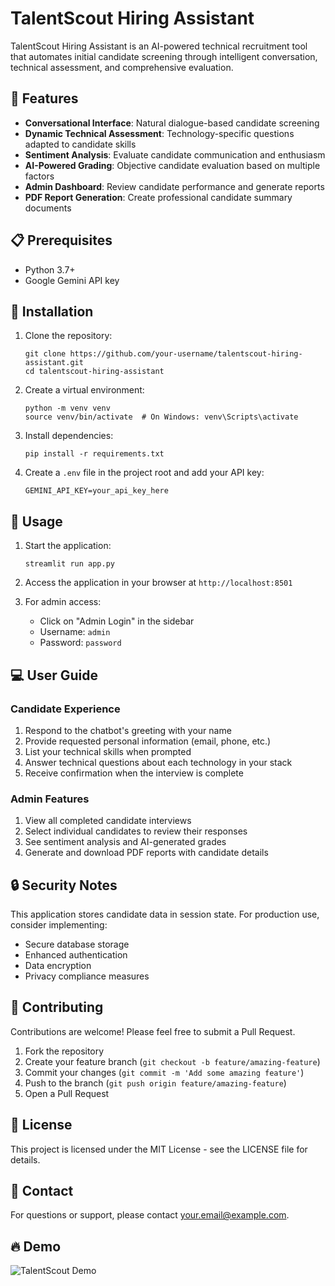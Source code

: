# TalentScout Hiring Assistant

TalentScout Hiring Assistant is an AI-powered technical recruitment tool that automates initial candidate screening through intelligent conversation, technical assessment, and comprehensive evaluation.

## 🚀 Features

- **Conversational Interface**: Natural dialogue-based candidate screening
- **Dynamic Technical Assessment**: Technology-specific questions adapted to candidate skills
- **Sentiment Analysis**: Evaluate candidate communication and enthusiasm
- **AI-Powered Grading**: Objective candidate evaluation based on multiple factors
- **Admin Dashboard**: Review candidate performance and generate reports
- **PDF Report Generation**: Create professional candidate summary documents

## 📋 Prerequisites

- Python 3.7+
- Google Gemini API key

## 🔧 Installation

1. Clone the repository:
   ```
   git clone https://github.com/your-username/talentscout-hiring-assistant.git
   cd talentscout-hiring-assistant
   ```

2. Create a virtual environment:
   ```
   python -m venv venv
   source venv/bin/activate  # On Windows: venv\Scripts\activate
   ```

3. Install dependencies:
   ```
   pip install -r requirements.txt
   ```

4. Create a `.env` file in the project root and add your API key:
   ```
   GEMINI_API_KEY=your_api_key_here
   ```

## 🚀 Usage

1. Start the application:
   ```
   streamlit run app.py
   ```

2. Access the application in your browser at `http://localhost:8501`

3. For admin access:
   - Click on "Admin Login" in the sidebar
   - Username: `admin`
   - Password: `password`

## 💻 User Guide

### Candidate Experience
1. Respond to the chatbot's greeting with your name
2. Provide requested personal information (email, phone, etc.)
3. List your technical skills when prompted
4. Answer technical questions about each technology in your stack
5. Receive confirmation when the interview is complete

### Admin Features
1. View all completed candidate interviews
2. Select individual candidates to review their responses
3. See sentiment analysis and AI-generated grades
4. Generate and download PDF reports with candidate details

## 🔒 Security Notes

This application stores candidate data in session state. For production use, consider implementing:
- Secure database storage
- Enhanced authentication
- Data encryption
- Privacy compliance measures

## 🤝 Contributing

Contributions are welcome! Please feel free to submit a Pull Request.

1. Fork the repository
2. Create your feature branch (`git checkout -b feature/amazing-feature`)
3. Commit your changes (`git commit -m 'Add some amazing feature'`)
4. Push to the branch (`git push origin feature/amazing-feature`)
5. Open a Pull Request

## 📝 License

This project is licensed under the MIT License - see the LICENSE file for details.

## 📧 Contact

For questions or support, please contact [your.email@example.com](mailto:your.email@example.com).

## 🔥 Demo

![TalentScout Demo](demo_screenshot.png)